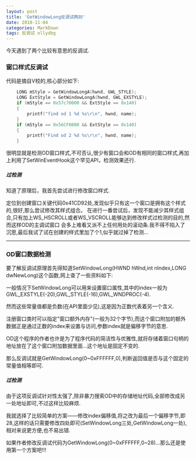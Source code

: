 ```yaml
---
layout: post
title: 'GetWindowLong反调试两则'
date: 2018-11-04
categories: MarkDown
tags: 反调试 ollydbg
---
```


今天遇到了两个比较有意思的反调试.
### 窗口样式反调试

代码是摘自V校的,核心部分如下:
```C
	LONG mStyle = GetWindowLongA(hwnd, GWL_STYLE);
	LONG ExtStyle = GetWindowLongA(hwnd, GWL_EXSTYLE);
	if (mStyle == 0x57c70000 && ExtStyle == 0x140)
	{
		printf("find od 1 %d %s\r\n", hwnd, name);
	}
	if (mStyle == 0x56CF0000 && ExtStyle == 0x140)
	{
		printf("Find od 2 %d %s\r\n", hwnd, name);
	}
```
很明显就是检测OD窗口样式,不可否认,很少有窗口会和OD有相同的窗口样式,再加上利用了SetWinEventHook这个罕见API，检测效果还行.
##### 过检测
知道了原理后，我首先尝试进行修改窗口样式.

定位到创建窗口关键代码0x41CD92处,发现似乎只有这一个窗口是拥有这个样式的,很好,那么尝试修改其样式组合。
在进行一番尝试后，发现不能减少其样式组合,只有加上WS_HSCROLL或者WS_VSCROLL能够达到修改样式过检测的目的,然而这样OD的主调试窗口
会多上难看又派不上任何用处的滚动条.我不得不陷入了沉思,最后我试了试在创建的样式里加了个1,似乎就过掉了检测...

--------------------- 

### OD窗口数据检测

要了解反调试原理首先得知道SetWindowLong(HWND hWnd,int nIndex,LONG dwNewLong)这个函数,网上查了一些资料如下:

一般情况下SetWindowLong可以用来设置窗口属性,其中的index一般为GWL_EXSTYLE(-20),GWL_STYLE(-16),GWL_WNDPROC(-4).

然而这些常量值都是负数(在API里面少见),这是因为正数代表着另一个含义.

注册窗口类时可以指定"窗口额外内存"(一般为32个字节),而这个窗口附加的额外数据正是通过正数的index来设置与访问,参数index就是偏移字节的意思.

OD这个程序的作者也许是为了程序代码的简洁性与优雅性,就将存储着窗口句柄的地址放在了这个窗口附加数据里面...这个地址是固定不变的.

那么反调试就是GetWindowLong(0~0xFFFFFF,0),判断返回值是否与这个固定的常量值相等即可.

##### 过检测

由于这项反调试针对性太强了,除非暴力搜索OD中的存储地址代码,全部修改成另一处地址即可,不过这样比较麻烦.

我就选择了比较简单的方案——修改index偏移值,将之改为最后一个偏移字节,即28,这样的话只需要修改四处即可(SetWindowLong三处,GetWindowLong一处),相对来说更方便,也不易出错.

如果作者修改反调试代码为GetWindowLong(0~0xFFFFFF,0~28)...那么还是使用第一个方案吧!!!






